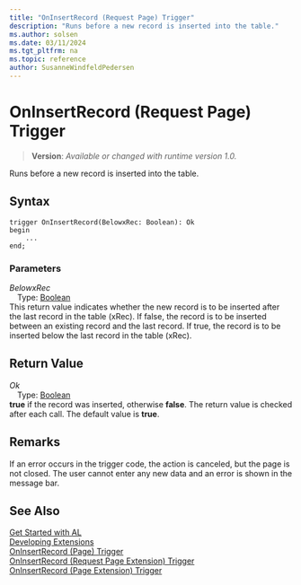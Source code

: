 ```yaml
---
title: "OnInsertRecord (Request Page) Trigger"
description: "Runs before a new record is inserted into the table."
ms.author: solsen
ms.date: 03/11/2024
ms.tgt_pltfrm: na
ms.topic: reference
author: SusanneWindfeldPedersen
---
```

[//]: # (START>DO_NOT_EDIT)
[//]: # (IMPORTANT:Do not edit any of the content between here and the END>DO_NOT_EDIT.)
[//]: # (Any modifications should be made in the .xml files in the ModernDev repo.)

# OnInsertRecord (Request Page) Trigger
> **Version**: _Available or changed with runtime version 1.0._

Runs before a new record is inserted into the table.


## Syntax
```AL
trigger OnInsertRecord(BelowxRec: Boolean): Ok
begin
    ...
end;
```

### Parameters

*BelowxRec*  
&emsp;Type: [Boolean](../../methods-auto/boolean/boolean-data-type.md)  
This return value indicates whether the new record is to be inserted after the last record in the table (xRec). If false, the record is to be inserted between an existing record and the last record. If true, the record is to be inserted below the last record in the table (xRec).  


## Return Value

*Ok*  
&emsp;Type: [Boolean](../../methods-auto/boolean/boolean-data-type.md)  
**true** if the record was inserted, otherwise **false**. The return value is checked after each call. The default value is **true**.  

[//]: # (IMPORTANT: END>DO_NOT_EDIT)

## Remarks

If an error occurs in the trigger code, the action is canceled, but the page is not closed. The user cannot enter any new data and an error is shown in the message bar.  

## See Also  
[Get Started with AL](../../devenv-get-started.md)  
[Developing Extensions](../../devenv-dev-overview.md)  
[OnInsertRecord (Page) Trigger](../page/devenv-oninsertrecord-page-trigger.md)  
[OnInsertRecord (Request Page Extension) Trigger](../requestpageextension/devenv-oninsertrecord-requestpageextension-trigger.md)  
[OnInsertRecord (Page Extension) Trigger](../pageextension/devenv-oninsertrecord-pageextension-trigger.md)

